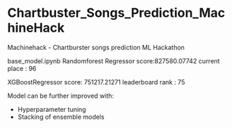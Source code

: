 # Chartbuster_Songs_Prediction_MachineHack
Machinehack - Chartburster songs prediction ML Hackathon

base_model.ipynb Randomforest Regressor score:827580.07742 current place : 96

XGBoostRegressor score: 751217.21271
leaderboard rank : 75

Model can be further improved with: 
- Hyperparameter tuning
- Stacking of ensemble models